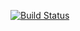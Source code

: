 [![Build Status](https://travis-ci.org/othree-oss/butler.svg?branch=master)](https://travis-ci.org/othree-oss/butler)